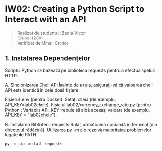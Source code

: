 # IW02: Creating a Python Script to Interact with an API

> Realizat de studentul: Badia Victor \
> Grupa: I2301
> \
> Verificat de Mihail Croitor

## 1. Instalarea Dependențelor
Scriptul Python se bazează pe biblioteca requests pentru a efectua apeluri HTTP.

A. Sincronizarea Cheii API
Înainte de a rula, asigurați-vă că valoarea cheii API este identică în cele două fișiere:

Fișierul .env (pentru Docker): Setați cheia (de exemplu, API_KEY=lab02cheie).
Fișierul lab02/currency_exchange_rate.py (pentru Python): Variabila API_KEY trebuie să aibă aceeași valoare (de exemplu, API_KEY = "lab02cheie").

B. Instalarea Bibliotecii requests
Rulați următoarea comandă în terminal (din directorul rădăcină). Utilizarea py -m pip rezolvă majoritatea problemelor legate de PATH.
```bash
py -m pip install requests
```
